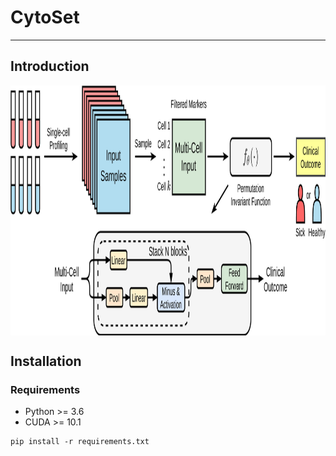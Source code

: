 # CytoSet

---

## Introduction

<p align="center">
<img align="middle" src="./assets/CytoSet.png" alt="CytoSet" width="800" height="400" />
</p>


## Installation

### Requirements

- Python >= 3.6
- CUDA >= 10.1

```
pip install -r requirements.txt
```

